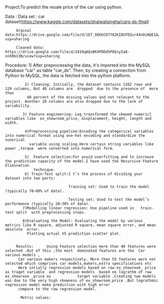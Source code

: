Project:To predict the resale price of the car  using python.
         
 Data :  Data set : car dataset(https://www.kaggle.com/datasets/shalwalsingha/cars-ds-final)
 
         Orginal data:https://drive.google.com/file/d/1ET_9EKbCO7702KIBSFDZur44nOiNQE1A/view?usp=sharing
         
         Cleaned data: https://drive.google.com/file/d/1819qAQzBKXPDDd5P8EnyIa8-nnX0b13N/view?usp=sharing
         
  Procedure: 1) After  preprocessing  the data, it's    imported into the MySQL database "car" as table "car_ds".
               Then, by creating a connection from Python to MySQL, the data is fetched into the python platform.
              
             2) Cleaning: Initially, the dataset contains 1262 rows and 129 columns, But 48 columns are  dropped  due to the presence of  more than
              40 percent of the missing values and not relevant to the project. Another 20 columns are also dropped due to the lack of variability.

            3) Feature engineering: Log transformed the skewed numericl variables like  ex_showroom_price, displacement, height, length and width.

             4)Preprocessing pipeline:Encoding the categorical variables into numerical format using one-hot encoding and standardize the nunerical
               variable using scaling.Here certain string variables like power ,torque  were converted into numerical form.
             
             5)  Feature selection:For avoid overfitting and to increase the prediction capacity of the model.I have used the Recursive Feature Elimination
                 technique.
             6) Train-Test split:I t’s the process of dividing your dataset into two parts:
              
                                 Training set: Used to train the model (typically 70–80% of data).

                                 Testing set: Used to test the model’s performance (typically 20–30% of data).
            7)Modelling linear regression: Use pipeline used in   train-test split  with preprocessing steps.

            8)Evaluating the Model: Evaluating the model by various metrics like R square, adjusted R square, mean square error, and mean absolute  error.
              Plotting actual VS prediction scatter plot.
              
             
         Results:      Using Feature selection more than 40 features were selected .Out of this ,the most  dominated features are the  Car various models ,
          Car various makers respectively. More than 55 features were not selected which comprises car models,makers,extra specifications etc
          Here intially regression models based on raw ex_showroom_ price  as traget variable  and regression models  based on lograthm of raw ex_showroon _price as            target variable .Creating two models was due to the very high skewness of ex_showroom_price .But lograthmic regression model make prediction with high error
          compare to the raw regression model.
          
           Metric values:
         
